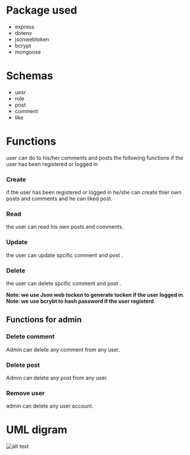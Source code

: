 # Package used 
- express
- dotenv
- jsonwebtoken 
- bcrypt
- mongoose
# Schemas
- uesr <br />
- role
- post
- comment
- like
# Functions
user can do to his/her comments and posts the following functions
if the user has been registered or logged in  
### Create 
if the user has been registered or logged in he/she  can create thier own posts and comments and he can liked post.
### Read 
the user can read his own posts and comments.
### Update 
the user can update spcific comment and post .
### Delete 
the user can delete spcific comment and post .

**Note: we use Json web tocken to generate tocken if the user logged in**.<br />
**Note: we use bcrybt to hash password if the user registerd**.

## Functions for admin
### Delete comment
Admin can delete any comment from any user.
### Delete post
Admin can delete any post from any user.
### Remove user
admin can delete any user account.
# UML digram
![alt text](./umlSocial)
